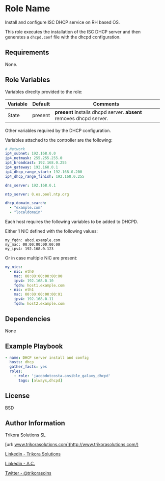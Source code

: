 Role Name
=========

Install and configure ISC DHCP service on RH based OS.

This role executes the installation of the ISC DHCP server and then generates a `dhcpd.conf` file with the dhcpd configuration.

Requirements
------------

None.

Role Variables
--------------

Variables direclty provided to the role:

| Variable | Default | Comments |
| --- | --- | --- |
| State | present | **present** installs dhcpd server. **absent** removes dhcpd server. |

Other variables required by the DHCP configuration.

Variables attached to the controller are the following:

```yaml
# Network
ip4_subnet: 192.168.0.0
ip4_netmask: 255.255.255.0
ip4_broadcast: 192.168.0.255
ip4_gateway: 192.168.0.1
ip4_dhcp_range_start: 192.168.0.200
ip4_dhcp_range_finish: 192.168.0.255

dns_server: 192.168.0.1

ntp_server: 0.es.pool.ntp.org

dhcp_domain_search:
  - "example.com"
  - "localdomain"
```

Each host requires the following variables to be added to DHCPD.

Either 1 NIC defined with the following values:

```oracle-sql
my_fqdn: abcd.example.com
my_mac: 00:00:00:00:00:00
my_ipv4: 192.168.0.123
```

Or in case multiple NIC are present:

```yaml
my_nics:
  - nic: eth0
    mac: 00:00:00:00:00:00
    ipv4: 192.168.0.10
    fqdn: host1.example.com
  - nic: eth1
    mac: 00:00:00:00:00:01
    ipv4: 192.168.0.11
    fqdn: host2.example.com
```

Dependencies
------------

None

Example Playbook
----------------

```yaml
- name: DHCP server install and config
  hosts: dhcp
  gather_facts: yes
  roles:
    - role: 'jacobdotcosta.ansible_galaxy_dhcpd'
      tags: [always,dhcpd]
```

License
-------

BSD

Author Information
------------------

Trikora Solutions SL

[url: www.trikorasolutions.com](http://www.trikorasolutions.com/)

[Linkedin - Trikora Solutions](https://www.linkedin.com/company/trikora-solutions-sl/)

[Linkedin - A.C.](linkd.in/ajcin/)

[Twitter - @trikorasolns](https://twitter.com/trikorasolns)
